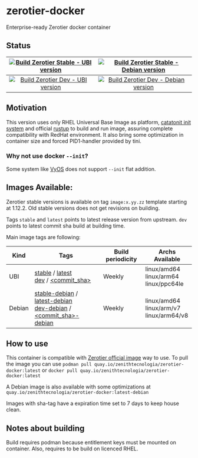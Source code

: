 # zerotier-docker
Enterprise-ready Zerotier docker container

## Status

| [![Build Zerotier Stable - UBI version](https://github.com/ZenithTecnologia/zerotier-docker/actions/workflows/build-stable-ubi.yml/badge.svg)](https://github.com/ZenithTecnologia/zerotier-docker/actions/workflows/build-stable-ubi.yml) | [![Build Zerotier Stable - Debian version](https://github.com/ZenithTecnologia/zerotier-docker/actions/workflows/build-stable-debian.yml/badge.svg)](https://github.com/ZenithTecnologia/zerotier-docker/actions/workflows/build-stable-debian.yml) |
|:------------------------------------------------------------------------------------------------------------------------------------------------------------------------------------------------------------------------------------------:|:---------------------------------------------------------------------------------------------------------------------------------------------------------------------------------------------------------------------------------------------------:|
|      [![Build Zerotier Dev - UBI version](https://github.com/ZenithTecnologia/zerotier-docker/actions/workflows/build-dev-ubi.yml/badge.svg)](https://github.com/ZenithTecnologia/zerotier-docker/actions/workflows/build-dev-ubi.yml)     |      [![Build Zerotier Dev - Debian version](https://github.com/ZenithTecnologia/zerotier-docker/actions/workflows/build-dev-debian.yml/badge.svg)](https://github.com/ZenithTecnologia/zerotier-docker/actions/workflows/build-dev-debian.yml)     |

## Motivation

This version uses only RHEL Universal Base Image as platform, [catatonit init system](https://github.com/openSUSE/catatonit) and official [rustup](https://www.rust-lang.org/tools/install) to build and run image, assuring complete compatibility with RedHat environment. It also bring some optimization in container size and forced PID1-handler provided by tini.

### Why not use docker `--init`?

Some system like [VyOS](https://docs.vyos.io/en/equuleus/configuration/container/index.html) does not support `--init` flat addition.

## Images Available:

Zerotier stable versions is available on tag `image:x.yy.zz` template starting at 1.12.2. Old stable versions does not get revisions on building. 

Tags `stable` and `latest` points to latest release version from upstream. `dev` points to latest commit sha build at building time.

Main image tags are following:

| Kind | Tags | Build periodicity | Archs Available |
|-------|------|-------------------|-----------------|
| UBI | [stable](https://quay.io/repository/zenithtecnologia/zerotier-docker/tag/stable) / [latest](https://quay.io/repository/zenithtecnologia/zerotier-docker/tag/latest) <br /> [dev](https://quay.io/repository/zenithtecnologia/zerotier-docker/tag/dev) / [<commit_sha>](https://quay.io/repository/zenithtecnologia/zerotier-docker/tag/dev) | Weekly | linux/amd64 <br /> linux/arm64 <br /> linux/ppc64le |
| Debian | [stable-debian](https://quay.io/repository/zenithtecnologia/zerotier-docker/tag/stable-debian) / [latest-debian](https://quay.io/repository/zenithtecnologia/zerotier-docker/tag/latest-debian) <br /> [dev-debian](https://quay.io/repository/zenithtecnologia/zerotier-docker/tag/dev-debian) / [<commit_sha>-debian](https://quay.io/repository/zenithtecnologia/zerotier-docker/tag/dev-debian) | Weekly | linux/amd64 <br /> linux/arm/v7 <br /> linux/arm64/v8 |


## How to use

This container is compatible with [Zerotier official image](https://github.com/zerotier/ZeroTierOne/blob/dev/README.docker.md) way to use. To pull the image you can use `podman pull quay.io/zenithtecnologia/zerotier-docker:latest` or `docker pull quay.io/zenithtecnologia/zerotier-docker:latest`

A Debian image is also available with some optimizations at `quay.io/zenithtecnologia/zerotier-docker:latest-debian`

Images with sha-tag have a expiration time set to 7 days to keep house clean.

## Notes about building

Build requires podman because entitlement keys must be mounted on container. Also, requires to be build on licenced RHEL.
